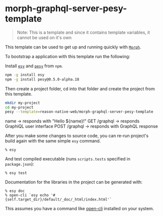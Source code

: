 # morph-graphql-server-pesy-template

> Note: This is a template and since it contains template variables, it cannot be used on it's own

This template can be used to get up and running quickly with [`Morph`](https://github.com/reason-native-web/morph).

To bootstrap a application with this template run the following:

Install [`esy`](https://esy.sh) and [`pesy`](https://github.com/esy/pesy) from `npm`.

```sh
npm -g install esy
npm -g install pesy@0.5.0-alpha.18
```

Then create a project folder, cd into that folder and create the project from this template.

```sh
mkdir my-project
cd my-project
pesy --template=reason-native-web/morph-graphql-server-pesy-template
```
name -> responds with "Hello ${name}!"
    GET /graphql -> responds GraphiQL user interface
    POST /graphql -> responds with GraphQL response

After you make some changes to source code, you can re-run project's build
again with the same simple `esy` command.

    % esy

And test compiled executable (runs `scripts.tests` specified in
`package.json`):

    % esy test

Documentation for the libraries in the project can be generated with:

    % esy doc
    % open-cli `esy echo '#{self.target_dir}/default/_doc/_html/index.html'`

This assumes you have a command like [open-cli](https://github.com/sindresorhus/open-cli) installed on your system.
